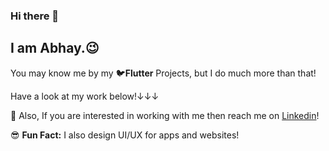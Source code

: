 ### Hi there 👋
## I am **Abhay**.😉
You may know me by my 🐦**Flutter** Projects, but I do much more than that!

Have a look at my work below!↓↓↓

💬 Also, If you are interested in working with me then reach me on [Linkedin](https://www.linkedin.com/in/liquidatorcoder/)!

😎 **Fun Fact:** I also design UI/UX for apps and websites!

<!--
**LiquidatorCoder/LiquidatorCoder** is a ✨ _special_ ✨ repository because its `README.md` (this file) appears on your GitHub profile.

Here are some ideas to get you started:

- 🔭 I’m currently working on ...
- 🌱 I’m currently learning ...
- 👯 I’m looking to collaborate on ...
- 🤔 I’m looking for help with ...
- 💬 Ask me about ...
- 📫 How to reach me: ...
- 😄 Pronouns: ...
- ⚡ Fun fact: ...
-->
